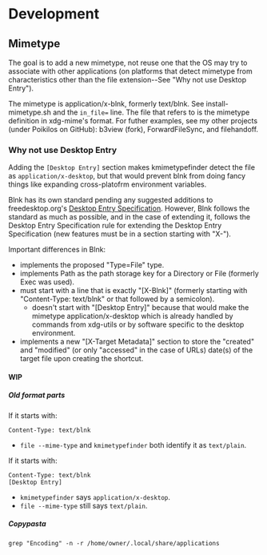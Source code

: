 # Development

## Mimetype
The goal is to add a new mimetype, not reuse one that the OS may try to
associate with other applications (on platforms that detect mimetype
from characteristics other than the file extension--See
"Why not use Desktop Entry").

The mimetype is application/x-blnk, formerly text/blnk. See
install-mimetype.sh and the `in_file=` line. The file that refers to is
the mimetype definition in xdg-mime's format. For futher examples, see
my other projects (under Poikilos on GitHub): b3view (fork),
ForwardFileSync, and filehandoff.

### Why not use Desktop Entry
Adding the `[Desktop Entry]` section makes kmimetypefinder detect the
file as `application/x-desktop`, but that would prevent blnk from
doing fancy things like expanding cross-platofrm environment variables.

Blnk has its own standard pending any suggested additions to
freedesktop.org's [Desktop Entry
Specification](https://specifications.freedesktop.org/desktop-entry-spec/desktop-entry-spec-latest.html#recognized-keys).
However, Blnk follows the standard as much as possible, and in the case
of extending it, follows the Desktop Entry Specification rule for
extending the Desktop Entry Specification (new features must be in a
section starting with "X-").

Important differences in Blnk:
- implements the proposed "Type=File" type.
- implements Path as the path storage key for a Directory or File
  (formerly Exec was used).
- must start with a line that is exactly "[X-Blnk]"
  (formerly starting with "Content-Type: text/blnk" or that followed
  by a semicolon).
  - doesn't start with "[Desktop Entry]" because that would make the
    mimetype application/x-desktop which is already handled by
    commands from xdg-utils or by software specific to the desktop
    environment.
- implements a new "[X-Target Metadata]" section to store the "created"
  and "modified" (or only "accessed" in the case of URLs) date(s) of
  the target file upon creating the shortcut.


#### WIP

##### Old format parts
If it starts with:
```
Content-Type: text/blnk
```
- `file --mime-type` and `kmimetypefinder` both identify it as `text/plain`.

If it starts with:

```
Content-Type: text/blnk
[Desktop Entry]
```
- `kmimetypefinder` says `application/x-desktop`.
- `file --mime-type` still says `text/plain`.


##### Copypasta
```
grep "Encoding" -n -r /home/owner/.local/share/applications
```
